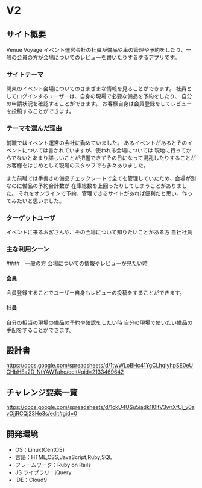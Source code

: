 # V2

## サイト概要

Venue Voyage
イベント運営会社の社員が備品や車の管理や予約をしたり、一般の会員の方が会場についてのレビューを書いたりするするアプリです。

### サイトテーマ

関東のイベント会場についてのさまざまな情報を見ることができます。
社員としてログインするユーザーは、自身の現場で必要な備品を予約をしたり、
自分の申請状況を確認することができます。
お客様自身は会員登録をしてレビューを投稿することができます。

### テーマを選んだ理由

前職ではイベント運営の会社に勤めていました。
あるイベントがあるとそのイベントについては書かれていますが、使われる会場については
現地に行ってからでないとあまり詳しいことが把握できずその日になって混乱したりすることが
お客様をはじめとして現場のスタッフでも多々ありました。
<!--会場の詳しい情報を知ってる社員のレビューが見れたり、お客様自身もレビューを投稿することができます。-->
また前職では手書きの備品チェックシートで全てを管理していたため、会場が別なのに備品の予約合計数が
在庫総数を上回ったりしてしまうことがありました。
それをオンラインで予約、管理できるサイトがあれば便利だと思い、作ってみたいと思いました。


### ターゲットユーザ

イベントに来るお客さんや、その会場について知りたいことがある方
自社社員

### 主な利用シーン

####　一般の方
会場についての情報やレビューが見たい時
<!--一般の方は社員や会員が投稿したレビューや会場のランキングを見ることができます。-->


#### 会員
会員登録することでユーザー自身もレビューの投稿をすることができます。


#### 社員
自分の担当の現場の備品の予約や確認をしたい時
自分の現場で使いたい備品の手配をすることができます。


## 設計書

<https://docs.google.com/spreadsheets/d/1twWLoBHc41YgCLhqIyhpSE0eUCHbHEa2D_NtYAWTahc/edit#gid=2133469642>

## チャレンジ要素一覧

<https://docs.google.com/spreadsheets/d/1ckU4USu5iadk1l0ItV3wrXfUi_v0avOjjRCQj23He3s/edit#gid=0>

## 開発環境

- OS：Linux(CentOS)
- 言語：HTML,CSS,JavaScript,Ruby,SQL
- フレームワーク：Ruby on Rails
- JS ライブラリ：jQuery
- IDE：Cloud9

